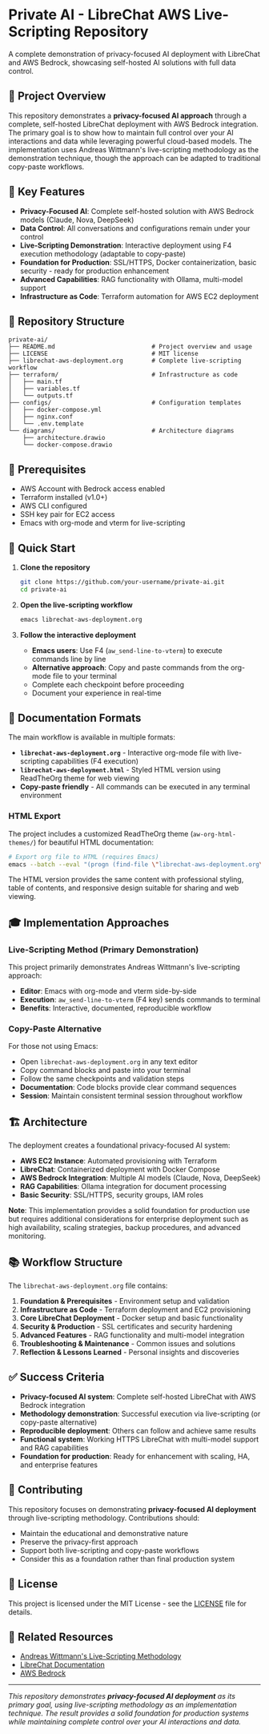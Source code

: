# Private AI - LibreChat AWS Live-Scripting Repository

A complete demonstration of privacy-focused AI deployment with LibreChat and AWS Bedrock, showcasing self-hosted AI solutions with full data control.

## 🎯 Project Overview

This repository demonstrates a **privacy-focused AI approach** through a complete, self-hosted LibreChat deployment with AWS Bedrock integration. The primary goal is to show how to maintain full control over your AI interactions and data while leveraging powerful cloud-based models. The implementation uses Andreas Wittmann's live-scripting methodology as the demonstration technique, though the approach can be adapted to traditional copy-paste workflows.

## 🚀 Key Features

- **Privacy-Focused AI**: Complete self-hosted solution with AWS Bedrock models (Claude, Nova, DeepSeek)
- **Data Control**: All conversations and configurations remain under your control
- **Live-Scripting Demonstration**: Interactive deployment using F4 execution methodology (adaptable to copy-paste)
- **Foundation for Production**: SSL/HTTPS, Docker containerization, basic security - ready for production enhancement
- **Advanced Capabilities**: RAG functionality with Ollama, multi-model support
- **Infrastructure as Code**: Terraform automation for AWS EC2 deployment

## 📁 Repository Structure

```
private-ai/
├── README.md                           # Project overview and usage
├── LICENSE                             # MIT license
├── librechat-aws-deployment.org        # Complete live-scripting workflow
├── terraform/                          # Infrastructure as code
│   ├── main.tf
│   ├── variables.tf
│   └── outputs.tf
├── configs/                            # Configuration templates
│   ├── docker-compose.yml
│   ├── nginx.conf
│   └── .env.template
└── diagrams/                           # Architecture diagrams
    ├── architecture.drawio
    └── docker-compose.drawio
```

## 🔧 Prerequisites

- AWS Account with Bedrock access enabled
- Terraform installed (v1.0+)
- AWS CLI configured
- SSH key pair for EC2 access
- Emacs with org-mode and vterm for live-scripting

## 📖 Quick Start

1. **Clone the repository**
   ```bash
   git clone https://github.com/your-username/private-ai.git
   cd private-ai
   ```

2. **Open the live-scripting workflow**
   ```bash
   emacs librechat-aws-deployment.org
   ```

3. **Follow the interactive deployment**
   - **Emacs users**: Use F4 (`aw_send-line-to-vterm`) to execute commands line by line
   - **Alternative approach**: Copy and paste commands from the org-mode file to your terminal
   - Complete each checkpoint before proceeding
   - Document your experience in real-time

## 📖 Documentation Formats

The main workflow is available in multiple formats:

- **`librechat-aws-deployment.org`** - Interactive org-mode file with live-scripting capabilities (F4 execution)
- **`librechat-aws-deployment.html`** - Styled HTML version using ReadTheOrg theme for web viewing
- **Copy-paste friendly** - All commands can be executed in any terminal environment

### HTML Export

The project includes a customized ReadTheOrg theme (`aw-org-html-themes/`) for beautiful HTML documentation:

```bash
# Export org file to HTML (requires Emacs)
emacs --batch --eval "(progn (find-file \"librechat-aws-deployment.org\") (org-html-export-to-html))"
```

The HTML version provides the same content with professional styling, table of contents, and responsive design suitable for sharing and web viewing.

## 🎓 Implementation Approaches

### Live-Scripting Method (Primary Demonstration)
This project primarily demonstrates Andreas Wittmann's live-scripting approach:
- **Editor**: Emacs with org-mode and vterm side-by-side
- **Execution**: `aw_send-line-to-vterm` (F4 key) sends commands to terminal
- **Benefits**: Interactive, documented, reproducible workflow

### Copy-Paste Alternative
For those not using Emacs:
- Open `librechat-aws-deployment.org` in any text editor
- Copy command blocks and paste into your terminal
- Follow the same checkpoints and validation steps
- **Documentation**: Code blocks provide clear command sequences
- **Session**: Maintain consistent terminal session throughout workflow

## 🏗️ Architecture

The deployment creates a foundational privacy-focused AI system:

- **AWS EC2 Instance**: Automated provisioning with Terraform
- **LibreChat**: Containerized deployment with Docker Compose
- **AWS Bedrock Integration**: Multiple AI models (Claude, Nova, DeepSeek)
- **RAG Capabilities**: Ollama integration for document processing
- **Basic Security**: SSL/HTTPS, security groups, IAM roles

**Note**: This implementation provides a solid foundation for production use but requires additional considerations for enterprise deployment such as high availability, scaling strategies, backup procedures, and advanced monitoring.

## 📚 Workflow Structure

The `librechat-aws-deployment.org` file contains:

1. **Foundation & Prerequisites** - Environment setup and validation
2. **Infrastructure as Code** - Terraform deployment and EC2 provisioning
3. **Core LibreChat Deployment** - Docker setup and basic functionality
4. **Security & Production** - SSL certificates and security hardening
5. **Advanced Features** - RAG functionality and multi-model integration
6. **Troubleshooting & Maintenance** - Common issues and solutions
7. **Reflection & Lessons Learned** - Personal insights and discoveries

## ✅ Success Criteria

- **Privacy-focused AI system**: Complete self-hosted LibreChat with AWS Bedrock integration
- **Methodology demonstration**: Successful execution via live-scripting (or copy-paste alternative)
- **Reproducible deployment**: Others can follow and achieve same results
- **Functional system**: Working HTTPS LibreChat with multi-model support and RAG capabilities
- **Foundation for production**: Ready for enhancement with scaling, HA, and enterprise features

## 🤝 Contributing

This repository focuses on demonstrating **privacy-focused AI deployment** through live-scripting methodology. Contributions should:
- Maintain the educational and demonstrative nature
- Preserve the privacy-first approach
- Support both live-scripting and copy-paste workflows
- Consider this as a foundation rather than final production system

## 📄 License

This project is licensed under the MIT License - see the [LICENSE](LICENSE) file for details.

## 🔗 Related Resources

- [Andreas Wittmann's Live-Scripting Methodology](https://example.com)
- [LibreChat Documentation](https://www.librechat.ai/)
- [AWS Bedrock](https://aws.amazon.com/bedrock/)

---

*This repository demonstrates **privacy-focused AI deployment** as its primary goal, using live-scripting methodology as an implementation technique. The result provides a solid foundation for production systems while maintaining complete control over your AI interactions and data.*
